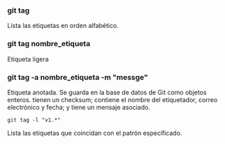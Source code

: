 ### git tag
Lista las etiquetas en orden alfabético.

### git tag nombre_etiqueta
Etiqueta ligera

### git tag -a nombre_etiqueta -m "messge"
Etiqueta anotada. Se guarda en la base de datos de Git como objetos enteros. tienen un checksum; contiene el nombre del etiquetador, correo electrónico y fecha; y tiene un mensaje asociado.

```
git tag -l "v1.*"
```
Lista las etiquetas que coincidan con el patrón especificado.